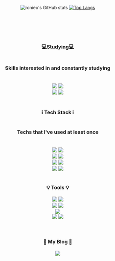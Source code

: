 <div align="center">

<!-- ![header](https://capsule-render.vercel.app/api?type=waving&color=CCB7D8&height=300&section=header&text=LeeLoUn&fontColor=7B76AD&fontSize=80) -->

![ronieo's GitHub stats](https://github-readme-stats.vercel.app/api?username=ronieo&show_icons=true&theme=transparent)
[![Top Langs](https://github-readme-stats.vercel.app/api/top-langs/?username=ronieo&layout=compact)](https://github.com/anuraghazra/github-readme-stats)
<br />
<br />
<br /><br /><br />
<br />
<h3>💻Studying💻<h3><br />
Skills interested in and constantly studying<br /><br />
<br /><img src="https://img.shields.io/badge/React-61DAFB?style=flat-square&logo=react&logoColor=ffffff"/>
<img src="https://img.shields.io/badge/Typescript-3178C6?style=flat-square&logo=typescript&logoColor=ffffff"/><br />
<img src="https://img.shields.io/badge/Dart-0175C2?style=for-the-badge&logo=dart&logoColor=white"/>
<img src="https://img.shields.io/badge/Flutter-02569B?style=for-the-badge&logo=flutter&logoColor=white"/>
<br />
<br />
<h3>ℹ️ Tech Stack ℹ️<h3 /><br />
Techs that I've used at least once<br /><br />
<br /><img src="https://img.shields.io/badge/HTML5-e34c26?style=flat-square&logo=HTML5&logoColor=ffffff"/>
<img src="https://img.shields.io/badge/CSS3-1572B6?style=flat-square&logo=CSS3&logoColor=ffffff"/><br />
<img src="https://img.shields.io/badge/Javascript-F7DF1E?style=flat-square&logo=javascript&logoColor=ffffff"/>
<img src="https://img.shields.io/badge/Sass-CC6699?style=flat-square&logo=sass&logoColor=ffffff"/><br />
<img src="https://img.shields.io/badge/React-61DAFB?style=flat-square&logo=react&logoColor=ffffff"/>
<img src="https://img.shields.io/badge/Typescript-3178C6?style=flat-square&logo=typescript&logoColor=ffffff"/><br />
<img src="https://img.shields.io/badge/Dart-0175C2?style=for-the-badge&logo=dart&logoColor=white"/>
<img src="https://img.shields.io/badge/Flutter-02569B?style=for-the-badge&logo=flutter&logoColor=white"/>

<br />
<br />
<br />
💡 Tools 💡<br /><br />
<img src="https://img.shields.io/badge/Figma-F24E1E?style=flat-square&logo=Figma&logoColor=ffffff"/>
<img src="https://aleen42.github.io/badges/src/zeplin.svg"/><br />
<img src="https://img.shields.io/badge/Visual Studio Code-007ACC?style=flat-square&logo=visualstudiocode&logoColor=ffffff"/>
<img src="https://img.shields.io/badge/Android_Studio-3DDC84?style=for-the-badge&logo=android-studio&logoColor=white"/><br />
<img src="https://img.shields.io/badge/Xcode-007ACC?style=for-the-badge&logo=Xcode&logoColor=white"/><br />
<img src="https://img.shields.io/badge/GitHub-181717?style=flat-square&logo=github&logoColor=ffffff"/>
<img src="https://img.shields.io/badge/VIM-%2311AB00.svg?&style=for-the-badge&logo=vim&logoColor=white"/>
<br />
<br />
<br />
<br />
<b>💜 My Blog 💜</b><br />
<br />
<a href="https://ronieo.com/" target="_blank"><img src="https://img.shields.io/badge/Tistory-000000?style=flat-square&logo=tistory&logoColor=ffffff"/></a>

</div>

<!--
**ronieo/ronieo** is a ✨ _special_ ✨ repository because its `README.md` (this file) appears on your GitHub profile.

Here are some ideas to get you started:

- 🔭 I’m currently working on ...
- 🌱 I’m currently learning ...
- 👯 I’m looking to collaborate on ...
- 🤔 I’m looking for help with ...
- 💬 Ask me about ...
- 📫 How to reach me: ...
- 😄 Pronouns: ...
- ⚡ Fun fact: ...
-->
